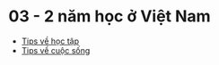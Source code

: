 # 03 - 2 năm học ở Việt Nam

- [Tips về học tập](2-nam-hoc-o-viet-nam/tips-ve-hoc-tap.md)
- [Tips về cuộc sống](2-nam-hoc-o-viet-nam/tips-ve-cuoc-song.md)
